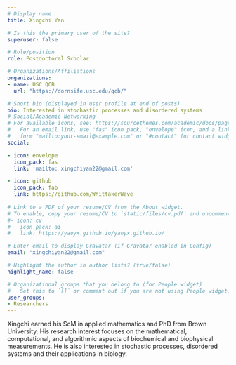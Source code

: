 ```yaml
---
# Display name
title: Xingchi Yan

# Is this the primary user of the site?
superuser: false

# Role/position
role: Postdoctoral Scholar

# Organizations/Affiliations
organizations:
- name: USC QCB
  url: "https://dornsife.usc.edu/qcb/"

# Short bio (displayed in user profile at end of posts)
bio: Interested in stochastic processes and disordered systems 
# Social/Academic Networking
# For available icons, see: https://sourcethemes.com/academic/docs/page-builder/#icons
#   For an email link, use "fas" icon pack, "envelope" icon, and a link in the
#   form "mailto:your-email@example.com" or "#contact" for contact widget.
social:

- icon: envelope
  icon_pack: fas
  link: 'mailto: xingchiyan22@gmail.com'

- icon: github
  icon_pack: fab
  link: https://github.com/WhittakerWave 
  
# Link to a PDF of your resume/CV from the About widget.
# To enable, copy your resume/CV to `static/files/cv.pdf` and uncomment the lines below.
#- icon: cv
#   icon_pack: ai
#   link: https://yaoyx.github.io/yaoyx.github.io/

# Enter email to display Gravatar (if Gravatar enabled in Config)
email: "xingchiyan22@gmail.com"

# Highlight the author in author lists? (true/false)
highlight_name: false

# Organizational groups that you belong to (for People widget)
#   Set this to `[]` or comment out if you are not using People widget.
user_groups:
- Researchers
---
```


Xingchi earned his ScM in applied mathematics and PhD from Brown University. His research interest focuses on the mathematical, computational, and algorithmic aspects of biochemical and biophysical measurements. He is also interested in stochastic processes, disordered systems and their applications in biology. 
